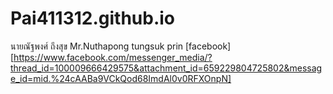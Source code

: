 # Pai411312.github.io
นายณัฐพงศ์ ถึงสุข
Mr.Nuthapong tungsuk
prin [facebook][https://www.facebook.com/messenger_media/?thread_id=100009666429575&attachment_id=659229804725802&message_id=mid.%24cAABa9VCkQod68ImdAl0v0RFXOnpN]

